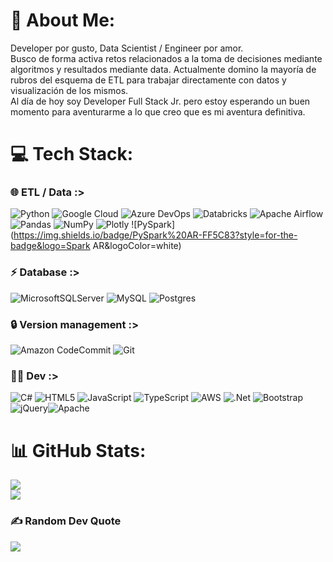 # 💫 About Me:
Developer por gusto, Data Scientist / Engineer por amor.<br>Busco de forma activa retos relacionados a la toma de decisiones mediante algoritmos y resultados mediante data. Actualmente domino la mayoría de rubros del esquema de ETL para trabajar directamente con datos y visualización de los mismos.<br>Al día de hoy soy Developer Full Stack Jr. pero estoy esperando un buen momento para aventurarme a lo que creo que es mi aventura definitiva.


# 💻 Tech Stack:
### 🌐 ETL / Data :>
![Python](https://img.shields.io/badge/python-3670A0?style=for-the-badge&logo=python&logoColor=ffdd54) ![Google Cloud](https://img.shields.io/badge/Google_Cloud-4285F4?style=for-the-badge&logo=google-cloud&logoColor=white) ![Azure DevOps](https://img.shields.io/badge/Azure_DevOps-0078D7?style=for-the-badge&logo=azure-devops&logoColor=white) ![Databricks](https://img.shields.io/badge/Databricks-FF3621?style=for-the-badge&logo=Databricks&logoColor=white) ![Apache Airflow](https://img.shields.io/badge/Apache%20Airflow-017CEE?style=for-the-badge&logo=Apache%20Airflow&logoColor=white) ![Pandas](https://img.shields.io/badge/pandas-%23150458.svg?style=for-the-badge&logo=pandas&logoColor=white) ![NumPy](https://img.shields.io/badge/numpy-%23013243.svg?style=for-the-badge&logo=numpy&logoColor=white) ![Plotly](https://img.shields.io/badge/Plotly-%233F4F75.svg?style=for-the-badge&logo=plotly&logoColor=white) ![PySpark](https://img.shields.io/badge/PySpark%20AR-FF5C83?style=for-the-badge&logo=Spark AR&logoColor=white)

### ⚡ Database :> 
![MicrosoftSQLServer](https://img.shields.io/badge/Microsoft%20SQL%20Sever-CC2927?style=for-the-badge&logo=microsoft%20sql%20server&logoColor=white) ![MySQL](https://img.shields.io/badge/mysql-%2300f.svg?style=for-the-badge&logo=mysql&logoColor=white) ![Postgres](https://img.shields.io/badge/postgres-%23316192.svg?style=for-the-badge&logo=postgresql&logoColor=white)

### 🔒 Version management :> 
![Amazon CodeCommit](https://img.shields.io/badge/Amazon_CodeCommit-232F3E?style=for-the-badge&logo=amazon-aws&logoColor=white) ![Git](https://img.shields.io/badge/GIT_TortoiseGit-E44C30?style=for-the-badge&logo=git&logoColor=white)

### 👨‍💻 Dev :>
![C#](https://img.shields.io/badge/c%23-%23239120.svg?style=for-the-badge&logo=c-sharp&logoColor=white) ![HTML5](https://img.shields.io/badge/html5-%23E34F26.svg?style=for-the-badge&logo=html5&logoColor=white) ![JavaScript](https://img.shields.io/badge/javascript-%23323330.svg?style=for-the-badge&logo=javascript&logoColor=%23F7DF1E)  ![TypeScript](https://img.shields.io/badge/typescript-%23007ACC.svg?style=for-the-badge&logo=typescript&logoColor=white) ![AWS](https://img.shields.io/badge/AWS-%23FF9900.svg?style=for-the-badge&logo=amazon-aws&logoColor=white) ![.Net](https://img.shields.io/badge/.NET-5C2D91?style=for-the-badge&logo=.net&logoColor=white) ![Bootstrap](https://img.shields.io/badge/bootstrap-%23563D7C.svg?style=for-the-badge&logo=bootstrap&logoColor=white) ![jQuery](https://img.shields.io/badge/jquery-%230769AD.svg?style=for-the-badge&logo=jquery&logoColor=white)![Apache](https://img.shields.io/badge/apache-%23D42029.svg?style=for-the-badge&logo=apache&logoColor=white) 

# 📊 GitHub Stats:
![](https://github-readme-stats.vercel.app/api?username=Alw1tz&theme=dark&hide_border=true&include_all_commits=false&count_private=false)<br/>
![](https://github-readme-streak-stats.herokuapp.com/?user=Alw1tz&theme=dark&hide_border=true)<br/>

### ✍️ Random Dev Quote
![](https://quotes-github-readme.vercel.app/api?type=horizontal&theme=radical)
